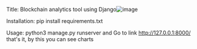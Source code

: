 Title: Blockchain analytics tool using Django![image](https://user-images.githubusercontent.com/77568734/154358305-5c11dea3-160c-465a-8d7f-2fcd505b02ec.png)

Installation: pip install requirements.txt

Usage: python3 manage.py runserver
and
Go to link http://127.0.0.1:8000/
that's it, by this you can see charts
